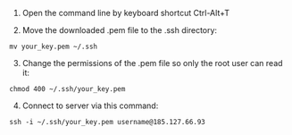 
1. Open the command line by keyboard shortcut Ctrl-Alt+T

2. Move the downloaded .pem file to the .ssh directory:

`mv your_key.pem ~/.ssh`

3. Change the permissions of the .pem file so only the root user can read it:

`chmod 400 ~/.ssh/your_key.pem`

4. Connect to server via this command:

`ssh -i ~/.ssh/your_key.pem username@185.127.66.93`
